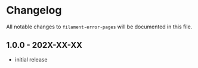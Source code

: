 # Changelog

All notable changes to `filament-error-pages` will be documented in this file.

## 1.0.0 - 202X-XX-XX

- initial release
